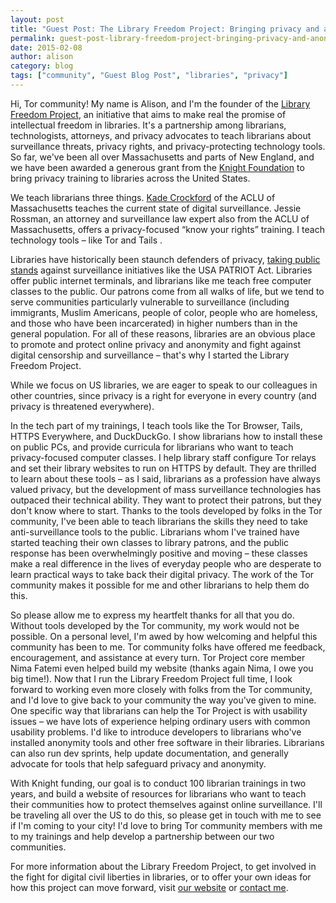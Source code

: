 ```yaml
---
layout: post
title: "Guest Post: The Library Freedom Project: Bringing privacy and anonymity to libraries"
permalink: guest-post-library-freedom-project-bringing-privacy-and-anonymity-libraries
date: 2015-02-08
author: alison
category: blog
tags: ["community", "Guest Blog Post", "libraries", "privacy"]
---
```


Hi, Tor community! My name is Alison, and I'm the founder of the [Library Freedom Project](https://libraryfreedomproject.org), an initiative that aims to make real the promise of intellectual freedom in libraries. It's a partnership among librarians, technologists, attorneys, and privacy advocates to teach librarians about surveillance threats, privacy rights, and privacy-protecting technology tools. So far, we've been all over Massachusetts and parts of New England, and we have been awarded a generous grant from the [Knight Foundation](http://www.knightfoundation.org/grants/201450256/) to bring privacy training to libraries across the United States.

We teach librarians three things. [Kade Crockford](https://privacysos.org) of the ACLU of Massachusetts teaches the current state of digital surveillance. Jessie Rossman, an attorney and surveillance law expert also from the ACLU of Massachusetts, offers a privacy-focused “know your rights” training. I teach technology tools – like Tor and Tails .

Libraries have historically been staunch defenders of privacy, [taking public stands](http://www.ala.org/Template.cfm?Section=ifissues&Template=/ContentManagement/ContentDisplay.cfm&ContentID=32307) against surveillance initiatives like the USA PATRIOT Act. Libraries offer public internet terminals, and librarians like me teach free computer classes to the public. Our patrons come from all walks of life, but we tend to serve communities particularly vulnerable to surveillance (including immigrants, Muslim Americans, people of color, people who are homeless, and those who have been incarcerated) in higher numbers than in the general population. For all of these reasons, libraries are an obvious place to promote and protect online privacy and anonymity and fight against digital censorship and surveillance – that's why I started the Library Freedom Project.

While we focus on US libraries, we are eager to speak to our colleagues in other countries, since privacy is a right for everyone in every country (and privacy is threatened everywhere).

In the tech part of my trainings, I teach tools like the Tor Browser, Tails, HTTPS Everywhere, and DuckDuckGo. I show librarians how to install these on public PCs, and provide curricula for librarians who want to teach privacy-focused computer classes. I help library staff configure Tor relays and set their library websites to run on HTTPS by default. They are thrilled to learn about these tools – as I said, librarians as a profession have always valued privacy, but the development of mass surveillance technologies has outpaced their technical ability. They want to protect their patrons, but they don't know where to start. Thanks to the tools developed by folks in the Tor community, I've been able to teach librarians the skills they need to take anti-surveillance tools to the public. Librarians whom I've trained have started teaching their own classes to library patrons, and the public response has been overwhelmingly positive and moving – these classes make a real difference in the lives of everyday people who are desperate to learn practical ways to take back their digital privacy. The work of the Tor community makes it possible for me and other librarians to help them do this.

So please allow me to express my heartfelt thanks for all that you do. Without tools developed by the Tor community, my work would not be possible. On a personal level, I'm awed by how welcoming and helpful this community has been to me. Tor community folks have offered me feedback, encouragement, and assistance at every turn. Tor Project core member Nima Fatemi even helped build my website (thanks again Nima, I owe you big time!). Now that I run the Library Freedom Project full time, I look forward to working even more closely with folks from the Tor community, and I'd love to give back to your community the way you've given to mine. One specific way that librarians can help the Tor Project is with usability issues – we have lots of experience helping ordinary users with common usability problems. I'd like to introduce developers to librarians who've installed anonymity tools and other free software in their libraries. Librarians can also run dev sprints, help update documentation, and generally advocate for tools that help safeguard privacy and anonymity.

With Knight funding, our goal is to conduct 100 librarian trainings in two years, and build a website of resources for librarians who want to teach their communities how to protect themselves against online surveillance. I'll be traveling all over the US to do this, so please get in touch with me to see if I'm coming to your city! I'd love to bring Tor community members with me to my trainings and help develop a partnership between our two communities.

For more information about the Library Freedom Project, to get involved in the fight for digital civil liberties in libraries, or to offer your own ideas for how this project can move forward, visit [our website](https://libraryfreedomproject.org) or [contact me](mailto:alison@libraryfreedomproject.org).
